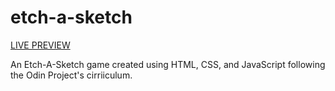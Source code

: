 # etch-a-sketch

<a href="https://immonroe.github.io/etch-a-sketch/"> LIVE PREVIEW</a>

An Etch-A-Sketch game created using HTML, CSS, and JavaScript following the Odin Project's cirriiculum.